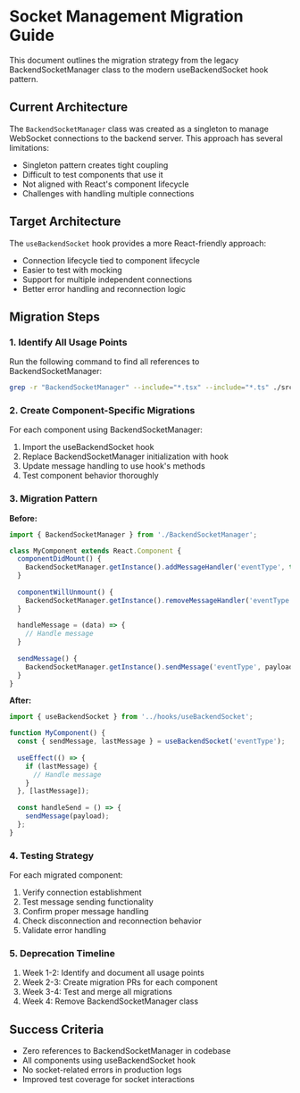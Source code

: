 # Socket Management Migration Guide

This document outlines the migration strategy from the legacy BackendSocketManager class to the modern useBackendSocket hook pattern.

## Current Architecture

The `BackendSocketManager` class was created as a singleton to manage WebSocket connections to the backend server. This approach has several limitations:

- Singleton pattern creates tight coupling
- Difficult to test components that use it
- Not aligned with React's component lifecycle
- Challenges with handling multiple connections

## Target Architecture

The `useBackendSocket` hook provides a more React-friendly approach:

- Connection lifecycle tied to component lifecycle
- Easier to test with mocking
- Support for multiple independent connections
- Better error handling and reconnection logic

## Migration Steps

### 1. Identify All Usage Points

Run the following command to find all references to BackendSocketManager:

```bash
grep -r "BackendSocketManager" --include="*.tsx" --include="*.ts" ./src
```

### 2. Create Component-Specific Migrations

For each component using BackendSocketManager:

1. Import the useBackendSocket hook
2. Replace BackendSocketManager initialization with hook
3. Update message handling to use hook's methods
4. Test component behavior thoroughly

### 3. Migration Pattern

**Before:**

```typescript
import { BackendSocketManager } from './BackendSocketManager';

class MyComponent extends React.Component {
  componentDidMount() {
    BackendSocketManager.getInstance().addMessageHandler('eventType', this.handleMessage);
  }
  
  componentWillUnmount() {
    BackendSocketManager.getInstance().removeMessageHandler('eventType', this.handleMessage);
  }
  
  handleMessage = (data) => {
    // Handle message
  }
  
  sendMessage() {
    BackendSocketManager.getInstance().sendMessage('eventType', payload);
  }
}
```

**After:**

```typescript
import { useBackendSocket } from '../hooks/useBackendSocket';

function MyComponent() {
  const { sendMessage, lastMessage } = useBackendSocket('eventType');
  
  useEffect(() => {
    if (lastMessage) {
      // Handle message
    }
  }, [lastMessage]);
  
  const handleSend = () => {
    sendMessage(payload);
  };
}
```

### 4. Testing Strategy

For each migrated component:

1. Verify connection establishment
2. Test message sending functionality
3. Confirm proper message handling
4. Check disconnection and reconnection behavior
5. Validate error handling

### 5. Deprecation Timeline

1. Week 1-2: Identify and document all usage points
2. Week 2-3: Create migration PRs for each component
3. Week 3-4: Test and merge all migrations
4. Week 4: Remove BackendSocketManager class

## Success Criteria

- Zero references to BackendSocketManager in codebase
- All components using useBackendSocket hook
- No socket-related errors in production logs
- Improved test coverage for socket interactions
